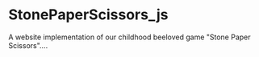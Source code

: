 # StonePaperScissors_js
A website implementation of our childhood beeloved game "Stone Paper Scissors"....
